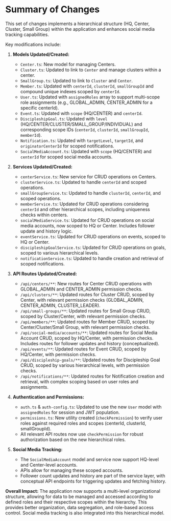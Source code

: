 # Summary of Changes

This set of changes implements a hierarchical structure (HQ, Center, Cluster, Small Group) within the application and enhances social media tracking capabilities. 

Key modifications include:

1.  **Models Updated/Created:**
    *   `Center.ts`: New model for managing Centers.
    *   `Cluster.ts`: Updated to link to `Center` and manage clusters within a center.
    *   `SmallGroup.ts`: Updated to link to `Cluster` and `Center`.
    *   `Member.ts`: Updated with `centerId`, `clusterId`, `smallGroupId` and compound unique indexes scoped by `centerId`.
    *   `User.ts`: Updated with `assignedRoles` array to support multi-scope role assignments (e.g., GLOBAL_ADMIN, CENTER_ADMIN for a specific centerId).
    *   `Event.ts`: Updated with `scope` (HQ/CENTER) and `centerId`.
    *   `DiscipleshipGoal.ts`: Updated with `level` (HQ/CENTER/CLUSTER/SMALL_GROUP/INDIVIDUAL) and corresponding scope IDs (`centerId`, `clusterId`, `smallGroupId`, `memberId`).
    *   `Notification.ts`: Updated with `targetLevel`, `targetId`, and `originatorCenterId` for scoped notifications.
    *   `SocialMediaAccount.ts`: Updated with `scope` (HQ/CENTER) and `centerId` for scoped social media accounts.

2.  **Services Updated/Created:**
    *   `centerService.ts`: New service for CRUD operations on Centers.
    *   `clusterService.ts`: Updated to handle `centerId` and scoped operations.
    *   `smallGroupService.ts`: Updated to handle `clusterId`, `centerId`, and scoped operations.
    *   `memberService.ts`: Updated for CRUD operations considering `centerId` and other hierarchical scopes, including uniqueness checks within centers.
    *   `socialMediaService.ts`: Updated for CRUD operations on social media accounts, now scoped to HQ or Center. Includes follower update and history logic.
    *   `eventService.ts`: Updated for CRUD operations on events, scoped to HQ or Center.
    *   `discipleshipGoalService.ts`: Updated for CRUD operations on goals, scoped to various hierarchical levels.
    *   `notificationService.ts`: Updated to handle creation and retrieval of scoped notifications.

3.  **API Routes Updated/Created:**
    *   `/api/centers/**`: New routes for Center CRUD operations with GLOBAL_ADMIN and CENTER_ADMIN permission checks.
    *   `/api/clusters/**`: Updated routes for Cluster CRUD, scoped by Center, with relevant permission checks (GLOBAL_ADMIN, CENTER_ADMIN, CLUSTER_LEADER).
    *   `/api/small-groups/**`: Updated routes for Small Group CRUD, scoped by Cluster/Center, with relevant permission checks.
    *   `/api/members/**`: Updated routes for Member CRUD, scoped by Center/Cluster/Small Group, with relevant permission checks.
    *   `/api/social-media/accounts/**`: Updated routes for Social Media Account CRUD, scoped by HQ/Center, with permission checks. Includes routes for follower updates and history (conceptualized).
    *   `/api/events/**`: Updated routes for Event CRUD, scoped by HQ/Center, with permission checks.
    *   `/api/discipleship-goals/**`: Updated routes for Discipleship Goal CRUD, scoped by various hierarchical levels, with permission checks.
    *   `/api/notifications/**`: Updated routes for Notification creation and retrieval, with complex scoping based on user roles and assignments.

4.  **Authentication and Permissions:**
    *   `auth.ts` & `auth-config.ts`: Updated to use the new `User` model with `assignedRoles` for session and JWT population.
    *   `permissions.ts`: New utility created (`checkPermission`) to verify user roles against required roles and scopes (centerId, clusterId, smallGroupId).
    *   All relevant API routes now use `checkPermission` for robust authorization based on the new hierarchical roles.

5.  **Social Media Tracking:**
    *   The `SocialMediaAccount` model and service now support HQ-level and Center-level accounts.
    *   APIs allow for managing these scoped accounts.
    *   Follower count updates and history are part of the service layer, with conceptual API endpoints for triggering updates and fetching history.

**Overall Impact:**
The application now supports a multi-level organizational structure, allowing for data to be managed and accessed according to defined roles and their respective scopes within the hierarchy. This provides better organization, data segregation, and role-based access control. Social media tracking is also integrated into this hierarchical model.

